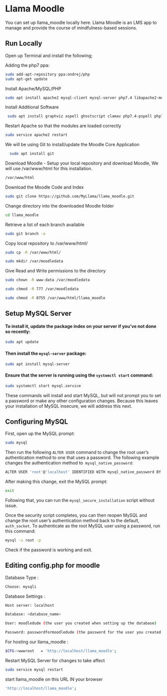 
# Llama Moodle
You can set up llama_moodle locally here. Llama Moodle is an LMS app to manage and provide the course of mindfulness-based sessions.


## Run Locally

Open up Terminal and install the following;

Adding the php7 ppa:
```bash
sudo add-apt-repository ppa:ondrej/php 
sudo apt-get update
```

Install Apache/MySQL/PHP
```bash
sudo apt install apache2 mysql-client mysql-server php7.4 libapache2-mod-php
```

Install Additional Software
```bash
 sudo apt install graphviz aspell ghostscript clamav php7.4-pspell php7.4-curl php7.4-gd php7.4-intl php7.4-mysql php7.4-xml php7.4-xmlrpc php7.4-ldap php7.4-zip php7.4-soap php7.4-mbstring

```

Restart Apache so that the modules are loaded correctly
```bash
sudo service apache2 restart
```

We will be using Git to install/update the Moodle Core Application
```bash
  sudo apt install git

```

Download Moodle -
Setup your local repository and download Moodle, We will use /var/www/html for this installation.
```bash
/var/www/html
```


Download the Moodle Code and Index
```bash
sudo git clone https://github.com/MyLlama/llama_moodle.git
```

Change directory into the downloaded Moodle folder
```bash
cd llama_moodle
```


Retrieve a list of each branch available
```bash
sudo git branch -a

```

Copy local repository to /var/www/html/
```bash
sudo cp -R /var/www/html/
```
```bash
sudo mkdir /var/moodledata

```
Give Read and Write permissions to the directory
```bash
sudo chown -R www-data /var/moodledata
```
```bash
sudo chmod -R 777 /var/moodledata
```

```bash
sudo chmod -R 0755 /var/www/html/llama_moodle

```


## Setup MySQL Server
#### To install it, update the package index on your server if you’ve not done so recently:
```bash
sudo apt update
```
#### Then install the `mysql-server` package:
```bash
sudo apt install mysql-server
```

#### Ensure that the server is running using the `systemctl start` command:
```bash
sudo systemctl start mysql.service
```
These commands will install and start MySQL, but will not prompt you to set a password or make any other configuration changes. Because this leaves your installation of MySQL insecure, we will address this next.

## Configuring MySQL
First, open up the MySQL prompt:


```bash
sudo mysql
```
Then run the following `ALTER USER` command to change the root user’s authentication method to one that uses a password. The following example changes the authentication method to` mysql_native_password`:

```bash
ALTER USER 'root'@'localhost' IDENTIFIED WITH mysql_native_password BY 'password';

```
After making this change, exit the MySQL prompt:

```bash
exit
```
Following that, you can run the `mysql_secure_installation` script without issue.

Once the security script completes, you can then reopen MySQL and change the root user’s authentication method back to the default, `auth_socket`. To authenticate as the root MySQL user using a password, run this command:
```bash
mysql -u root -p

```
Check if the password is working and exit.


## Editing config.php for moodle


Database Type :
```bash
Choose: mysqli
```

Database Settings :

```bash
Host server: localhost

Database: <database_name>

User: moodledude (the user you created when setting up the database)

Password: passwordformoodledude (the password for the user you created
```

For hosting our llama_moodle :
```bash
$CFG->wwwroot   = 'http://localhost/llama_moodle';
```

Restart MySQL Server for changes to take affect
```bash
sudo service mysql restart
```

 start llama_moodle on this URL IN your browser
```bash
'http://localhost/llama_moodle';
```
